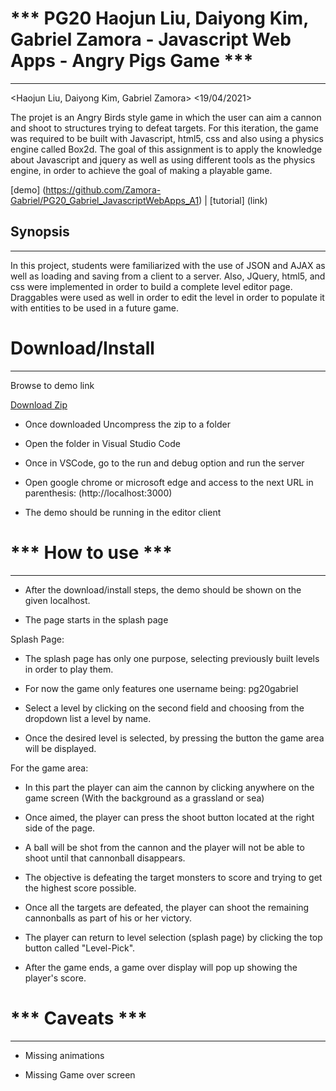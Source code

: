 # *** PG20 Haojun Liu, Daiyong Kim, Gabriel Zamora - Javascript Web Apps  - Angry Pigs Game ***
---------------------------------------
<Haojun Liu, Daiyong Kim, Gabriel Zamora>
<19/04/2021>

The projet is an Angry Birds style game in which the user can aim a cannon and shoot to structures trying to defeat targets.
For this iteration, the game was required to be built with Javascript, html5, css and also using a physics engine called Box2d.
The goal of this assignment is to apply the knowledge about Javascript and jquery as well as using different tools as the physics engine,
in order to achieve the goal of making a playable game.

[demo] (https://github.com/Zamora-Gabriel/PG20_Gabriel_JavascriptWebApps_A1) | [tutorial] (link)


## Synopsis
---------------
In this project, students were familiarized with the use of JSON and AJAX as well as loading and saving from a client to a server.
Also, JQuery, html5, and css were implemented in order to build a complete level editor page.
Draggables were used as well in order to edit the level in order to populate it with entities to be used in a future game.


# Download/Install
---------------------------------------

Browse to demo link

[Download Zip](https://github.com/Zamora-Gabriel/PG20_Gabriel_JavascriptWebApps_A1/archive/refs/heads/main.zip)

- Once downloaded Uncompress the zip to a folder

- Open the folder in Visual Studio Code

- Once in VSCode, go to the run and debug option and run the server

- Open google chrome or microsoft edge and access to the next URL in parenthesis: 
(http://localhost:3000)

- The demo should be running in the editor client

# *** How to use ***
---------------------------------------

- After the download/install steps, the demo should be shown on the given localhost.

- The page starts in the splash page

Splash Page:

- The splash page has only one purpose, selecting previously built levels in order to play them.

- For now the game only features one username being: pg20gabriel

- Select a level by clicking on the second field and choosing from the dropdown list a level by name.

- Once the desired level is selected, by pressing the button the game area will be displayed.

For the game area:

- In this part the player can aim the cannon by clicking anywhere on the game screen (With the background as a grassland or sea)

- Once aimed, the player can press the shoot button located at the right side of the page.

- A ball will be shot from the cannon and the player will not be able to shoot until that cannonball disappears.

- The objective is defeating the target monsters to score and trying to get the highest score possible.

- Once all the targets are defeated, the player can shoot the remaining cannonballs as part of his or her victory.

- The player can return to level selection (splash page) by clicking the top button called "Level-Pick".

- After the game ends, a game over display will pop up showing the player's score.



# *** Caveats ***
---------------------------------------

- Missing animations

- Missing Game over screen
